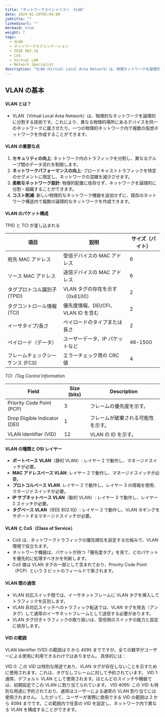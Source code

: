 ```yaml
---
title: "ネットワークスペシャリスト　VLAN"
date: 2024-02-29T05:04:00
jobtitle: ""
linkedinurl: ""
mermaid: true
weight: 7
tags:
  - VLAN
  - ネットワークセグメンテーション
  - IEEE 802.1Q
  - CoS
  - Virtual LAN
  - Network Specialist
description: "VLAN（Virtual Local Area Network）は、物理ネットワークを論理的に分割して、異なるネットワークセグメントを構築する技術です。これにより、セキュリティの向上やネットワークパフォーマンスの最適化が可能です。VLANは、802.1Qタグを用いてフレームを識別し、TCI（Tag Control Information）に優先度やVLAN IDを含めます。異なる種類のVLAN（ポートベース、タグベース、IPサブネットベースなど）をサポートし、VID（VLAN Identifier）の範囲は2から4094です。"
---
```


## VLAN の基本

#### VLAN とは？

- VLAN（Virtual Local Area Network）は、物理的なネットワークを論理的に分割する技術です。これにより、異なる物理的場所にあるデバイスを同一のネットワークに属させたり、一つの物理的ネットワーク内で複数の仮想ネットワークを作成することができます。

#### VLAN の重要な点

1. **セキュリティの向上**: ネットワーク内のトラフィックを分割し、異なるグループ間のデータ流れを制限します。
2. **ネットワークパフォーマンスの向上**: ブロードキャストトラフィックを特定のセグメントに限定し、ネットワークの混雑を減少させます。
3. **柔軟なネットワーク設計**: 物理的配置に依存せず、ネットワークを論理的に分割・組織することができます。
4. **コスト削減**: 新しい物理的なネットワーク機器を追加せずに、既存のネットワーク構造内で複数の論理的なネットワークを作成できます。

#### VLAN のパケット構成

TPID と TCI が差し込まれる

| 項目                             | 説明                                | サイズ（バイト） |
| -------------------------------- | ----------------------------------- | ---------------- |
| 宛先 MAC アドレス                | 受信デバイスの MAC アドレス         | 6                |
| ソース MAC アドレス              | 送信デバイスの MAC アドレス         | 6                |
| タグプロトコル識別子 (TPID)      | VLAN タグの存在を示す（0x8100）     | 2                |
| タグコントロール情報 (TCI)       | 優先度情報、DEI/CFI、VLAN ID を含む | 2                |
| イーサタイプ/長さ                | ペイロードのタイプまたは長さ        | 2                |
| ペイロード（データ）             | ユーザーデータ、IP パケットなど     | 46-1500          |
| フレームチェックシーケンス (FCS) | エラーチェック用の CRC 値           | 4                |

_TCI（Tag Control Information_

| Field                         | Size (bits) | Description                        |
| ----------------------------- | ----------- | ---------------------------------- |
| Priority Code Point (PCP)     | 3           | フレームの優先度を示す。           |
| Drop Eligible Indicator (DEI) | 1           | フレームが破棄される可能性を示す。 |
| VLAN Identifier (VID)         | 12          | VLAN の ID を示す。                |

#### VLAN の種類と OSI レイヤー

- **ポートベース VLAN**（静的 VLAN）: レイヤー 2 で動作し、マネージドスイッチが必要。
- **MAC アドレスベース VLAN**: レイヤー 2 で動作し、マネージドスイッチが必要。
- **プロトコルベース VLAN**: レイヤー 2 で動作し、レイヤー 3 の情報を使用、マネージドスイッチが必要。
- **IP サブネットベース VLAN**（動的 VLAN）: レイヤー 3 で動作し、レイヤー 3 スイッチが必要。
- **タグベース VLAN**（IEEE 802.1Q）: レイヤー 2 で動作し、VLAN タギングをサポートするマネージドスイッチが必要。

#### VLAN と CoS（Class of Service）

- CoS は、ネットワークトラフィックの優先順位を設定する仕組みで、VLAN 環境で役立ちます。
- ネットワーク機器は、パケットが持つ「優先度タグ」を見て、どのパケットを優先的に処理すべきかを判断します。
- CoS 値は VLAN タグの一部として含まれており、Priority Code Point（PCP）という 3 ビットのフィールドで表されます。

#### VLAN 間の通信

- VLAN 対応スイッチ間では、イーサネットフレームに VLAN タグを挿入してトラフィックを区別します。
- VLAN 非対応スイッチへのトラフィック転送では、VLAN タグを除去（アンタグ）して通常のイーサネットフレームとして送信する必要があります。
- VLAN タグ付きトラフィックの取り扱いは、受信側のスイッチの能力と設定に依存します。

#### VID の範囲

VLAN Identifier (VID) の範囲は 0 から 4095 までですが、全ての数字がユーザーによる使用に利用できるわけではありません。
具体的には：

VID 0: この VID は特別な用途であり、VLAN タグが存在しないことを示すために使用されます。これは、タグなしフレームに対して予約されています。
VID 1: 通常、デフォルト VLAN として使用されます。ほとんどのスイッチや機器では、初期設定でこの VLAN に割り当てられています。
VID 4095: この VID も特別な用途に予約されており、通常はユーザーによる通常の VLAN 割り当てには使用されません。
したがって、ユーザーが実際に使用できる VID の範囲は 2 から 4094 までです。この範囲内で任意の VID を設定し、ネットワーク内で異なる VLAN を構成することができます。
